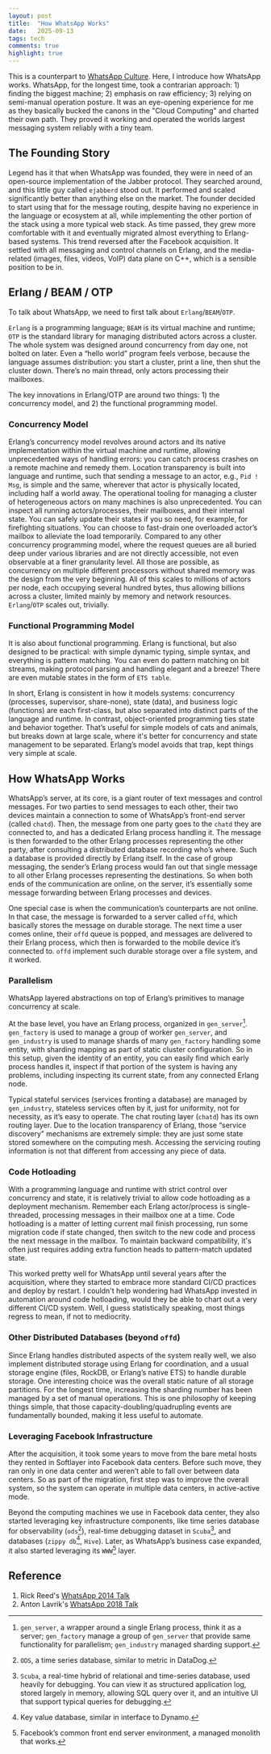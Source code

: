 ```yaml
---
layout: post
title:  "How WhatsApp Works"
date:   2025-09-13
tags: tech 
comments: true
highlight: true
---
```


This is a counterpart to [WhatsApp Culture](https://xianxu.github.io/2025/04/18/culture-wa.html). Here, I introduce how WhatsApp works. WhatsApp, for the longest time, took a contrarian approach: 1\) finding the biggest machine; 2\) emphasis on raw efficiency; 3\) relying on semi-manual operation posture. It was an eye-opening experience for me as they basically bucked the canons in the "Cloud Computing" and charted their own path. They proved it working and operated the worlds largest messaging system reliably with a tiny team. 

## The Founding Story 

Legend has it that when WhatsApp was founded, they were in need of an open-source implementation of the Jabber protocol. They searched around, and this little guy called `ejabberd` stood out. It performed and scaled significantly better than anything else on the market. The founder decided to start using that for the message routing, despite having no experience in the language or ecosystem at all, while implementing the other portion of the stack using a more typical web stack. As time passed, they grew more comfortable with it and eventually migrated almost everything to Erlang-based systems. This trend reversed after the Facebook acquisition. It settled with all messaging and control channels on Erlang, and the media-related (images, files, videos, VoIP) data plane on C++, which is a sensible position to be in. 

## Erlang / BEAM / OTP

To talk about WhatsApp, we need to first talk about `Erlang`/`BEAM`/`OTP`.

`Erlang` is a programming language; `BEAM` is its virtual machine and runtime; `OTP` is the standard library for managing distributed actors across a cluster. The whole system was designed around concurrency from day one, not bolted on later. Even a “hello world” program feels verbose, because the language assumes distribution: you start a cluster, print a line, then shut the cluster down. There’s no main thread, only actors processing their mailboxes. 

The key innovations in Erlang/OTP are around two things: 1\) the concurrency model, and 2\) the functional programming model. 

### Concurrency Model

Erlang’s concurrency model revolves around actors and its native implementation within the virtual machine and runtime, allowing unprecedented ways of handling errors: you can catch process crashes on a remote machine and remedy them. Location transparency is built into language and runtime, such that sending a message to an actor, e.g., `Pid ! Msg`, is simple and the same, wherever that actor is physically located, including half a world away. The operational tooling for managing a cluster of heterogeneous actors on many machines is also unprecedented. You can inspect all running actors/processes, their mailboxes, and their internal state. You can safely update their states if you so need, for example, for firefighting situations. You can choose to fast-drain one overloaded actor’s mailbox to alleviate the load temporarily. Compared to any other concurrency programming model, where the request queues are all buried deep under various libraries and are not directly accessible, not even observable at a finer granularity level. All those are possible, as concurrency on multiple different processors without shared memory was the design from the very beginning. All of this scales to millions of actors per node, each occupying several hundred bytes, thus allowing billions across a cluster, limited mainly by memory and network resources. `Erlang`/`OTP` scales out, trivially. 

### Functional Programming Model

It is also about functional programming. Erlang is functional, but also designed to be practical: with simple dynamic typing, simple syntax, and everything is pattern matching. You can even do pattern matching on bit streams, making protocol parsing and handling elegant and a breeze! There are even mutable states in the form of `ETS table`. 

In short, Erlang is consistent in how it models systems: concurrency (processes, supervisor, share-none), state (data), and business logic (functions) are each first-class, but also separated into distinct parts of the language and runtime. In contrast, object-oriented programming ties state and behavior together. That’s useful for simple models of cats and animals, but breaks down at large scale, where it's better for concurrency and state management to be separated. Erlang’s model avoids that trap, kept things very simple at scale. 

## How WhatsApp Works 

WhatsApp’s server, at its core, is a giant router of text messages and control messages. For two parties to send messages to each other, their two devices maintain a connection to some of WhatsApp’s front-end server (called `chatd`). Then, the message from one party goes to the `chatd` they are connected to, and has a dedicated Erlang process handling it. The message is then forwarded to the other Erlang processes representing the other party, after consulting a distributed database recording who’s where. Such a database is provided directly by Erlang itself. In the case of group messaging, the sender’s Erlang process would fan out that single message to all other Erlang processes representing the destinations. So when both ends of the communication are online, on the server, it’s essentially some message forwarding between Erlang processes and devices. 

One special case is when the communication’s counterparts are not online. In that case, the message is forwarded to a server called `offd`, which basically stores the message on durable storage. The next time a user comes online, their `offd` queue is popped, and messages are delivered to their Erlang process, which then is forwarded to the mobile device it’s connected to. `offd` implement such durable storage over a file system, and it worked. 

### Parallelism

WhatsApp layered abstractions on top of Erlang’s primitives to manage concurrency at scale.

At the base level, you have an Erlang process, organized in `gen_server`[^1]. `gen_factory` is used to manage a group of worker `gen_server`, and `gen_industry` is used to manage shards of many `gen_factory` handling some entity, with sharding mapping as part of static cluster configuration. So in this setup, given the identity of an entity, you can easily find which early process handles it, inspect if that portion of the system is having any problems, including inspecting its current state, from any connected Erlang node. 

Typical stateful services (services fronting a database) are managed by `gen_industry`, stateless services often by it, just for uniformity, not for necessity, as it’s easy to operate. The chat routing layer (`chatd`) has its own routing layer. Due to the location transparency of Erlang, those “service discovery” mechanisms are extremely simple: they are just some state stored somewhere on the computing mesh. Accessing the servicing routing information is not that different from accessing any piece of data.

### Code Hotloading

With a programming language and runtime with strict control over concurrency and state, it is relatively trivial to allow code hotloading as a deployment mechanism. Remember each Erlang actor/process is single-threaded, processing messages in their mailbox one at a time. Code hotloading is a matter of letting current mail finish processing, run some migration code if state changed, then switch to the new code and process the next message in the mailbox. To maintain backward compatibility, it's often just requires adding extra function heads to pattern-match updated state.

This worked pretty well for WhatsApp until several years after the acquisition, where they started to embrace more standard CI/CD practices and deploy by restart. I couldn't help wondering had WhatsApp invested in automation around code hotloading, would they be able to chart out a very different CI/CD system. Well, I guess statistically speaking, most things regress to mean, if not to mediocrity.

### Other Distributed Databases (beyond `offd`)

Since Erlang handles distributed aspects of the system really well, we also implement distributed storage using Erlang for coordination, and a usual storage engine (files, RockDB, or Erlang’s native ETS) to handle durable storage. One interesting choice was the overall static nature of all storage partitions. For the longest time, increasing the sharding number has been managed by a set of manual operations. This is one philosophy of keeping things simple, that those capacity-doubling/quadrupling events are fundamentally bounded, making it less useful to automate. 

### Leveraging Facebook Infrastructure 

After the acquisition, it took some years to move from the bare metal hosts they rented in Softlayer into Facebook data centers. Before such move, they ran only in one data center and weren’t able to fall over between data centers. So as part of the migration, first step was to improve the overall system, so the system can operate in multiple data centers, in active-active mode.

Beyond the computing machines we use in Facebook data center, they also started leveraging key infrastructure components, like time series database for observability (`ods`[^2]), real-time debugging dataset in `Scuba`[^3], and databases (`zippy db`[^4], `Hive`). Later, as WhatsApp’s business case expanded, it also started leveraging its `WWW`[^5] layer. 

## Reference 

1. Rick Reed's [WhatsApp 2014 Talk](https://videog.infoq.com/downloads/pdfdownloads/presentations/Erlang2014-RickReed-ThatsBillionwithaBScalingtotheNextLevelatWhatsApp.pdf)   
2. Anton Lavrik's [WhatsApp 2018 Talk](https://www.codemesh.io/uploads/media/default/0001/01/190cbb93b3aeab99aba07d051a857d05a46bf4d1.pdf) 

[^1]:  `gen_server`, a wrapper around a single Erlang process, think it as a server; `gen_factory` manage a group of `gen_server` that provide same functionality for parallelism; `gen_industry` managed sharding support. 

[^2]:  `ODS`, a time series database, similar to metric in DataDog. 

[^3]:  `Scuba`, a real-time hybrid of relational and time-series database, used heavily for debugging. You can view it as structured application log, stored largely in memory, allowing SQL query over it, and an intuitive UI that support typical queries for debugging. 

[^4]:  Key value database, similar in interface to Dynamo. 

[^5]:  Facebook’s common front end server environment, a managed monolith that works.
